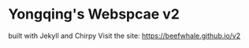 
# Yongqing's Webspcae v2
built with Jekyll and Chirpy
Visit the site: https://beefwhale.github.io/v2
  
